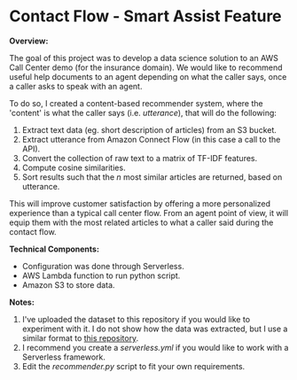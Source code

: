 # Contact Flow - Smart Assist Feature

__Overview:__

The goal of this project was to develop a data science solution to an AWS Call Center demo (for the insurance domain). We would like to recommend useful help documents to an agent depending on what the caller says, once a caller asks to speak with an agent. 

To do so, I created a content-based recommender system, where the 'content' is what the caller says (i.e. *utterance*), that will do the following:

1. Extract text data (eg. short description of articles) from an S3 bucket.
2. Extract utterance from Amazon Connect Flow (in this case a call to the API).
3. Convert the collection of raw text to a matrix of TF-IDF features.
4. Compute cosine similarities.
5. Sort results such that the *n* most similar articles are returned, based on utterance.

This will improve customer satisfaction by offering a more personalized experience than a typical call center flow. From an agent point of view, it will equip them with the most related articles to what a caller said during the contact flow. 

__Technical Components:__

- Configuration was done through Serverless.
- AWS Lambda function to run python script.
- Amazon S3 to store data.

__Notes:__

1. I've uploaded the dataset to this repository if you would like to experiment with it. I do not show how the data was extracted, but I use a similar format to [this repository](https://github.com/escanillans/web_scraping). 
2. I recommend you create a *serverless.yml* if you would like to work with a Serverless framework.
3. Edit the *recommender.py* script to fit your own requirements.


